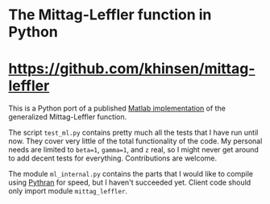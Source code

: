 # The Mittag-Leffler function in Python
# https://github.com/khinsen/mittag-leffler

This is a Python port of
a published
[Matlab implementation](https://se.mathworks.com/matlabcentral/fileexchange/48154-the-mittag-leffler-function) of
the generalized Mittag-Leffler function.

The script `test_ml.py` contains pretty much all the tests that I have
run until now. They cover very little of the total functionality of
the code. My personal needs are limited to `beta=1`, `gamma=1`, and
`z` real, so I might never get around to add decent tests for
everything. Contributions are welcome.

The module `ml_internal.py` contains the parts that I would like to
compile using [Pythran](https://github.com/serge-sans-paille/pythran)
for speed, but I haven't succeeded yet. Client code should only import
module `mittag_leffler`.
